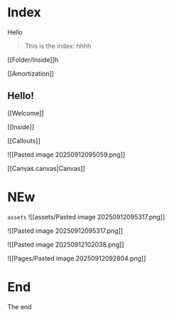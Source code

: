 # Index

Hello

> This is the index: hhhh

[[Folder/Inside]]h 

[[Amortization]]

## Hello!

[[Welcome]]

[[Inside]]

[[Callouts]]

![[Pasted image 20250912095059.png]]

[[Canvas.canvas|Canvas]]

# NEw
`assets`
![[assets/Pasted image 20250912095317.png]]

![[Pasted image 20250912095317.png]]

![[Pasted image 20250912102038.png]]

![[Pages/Pasted image 20250912092804.png]]



# End

The end






